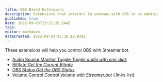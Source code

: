 ```yaml
---
title: OBS Based Extensions
description: Extensions that interact in someway with OBS in an administrative way. 
published: true
date: 2022-09-03T23:22:20.244Z
tags: 
editor: markdown
dateCreated: 2022-09-03T13:36:12.934Z
---
```


These extensions will help you control OBS with Streamer.bot.

- [Audio Source Monitor Toggle *Toggle audio with one click*](/extensions/audio-source-monitor-toggle)
- [BitRate *Get the Current Bitrate*](/extensions/bitrate-command)
- [OBS Status *Get the OBS Status*](/extensions/obs-status)
- [Volume Control *Control Volume with Streamer.bot*](/extensions/volume-control)
{.links-list}